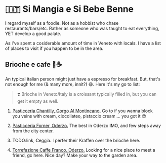 # 🇮🇹 Si Mangia e Si Bebe Benne

I regard myself as a foodie.
Not as a hobbist who chase restaurants/bars/etc.
Rather as someone who was taught to eat everything, YET develop a good palate.

As I've spent a cosiderable amount of time in Veneto with locals.
I have a list of places to visit if you happen to be in the area.

## Brioche e cafe 🥐☕

An typical italian person might just have a espresso for breakfast.
But, that's not enough for me (& many more, innit?) 😅.
Here it's my go to list:

> ❣️ Brioche in Veneto/Italy is a croissant typically filled in, but you can get it empty as well.
  
1. [Pasticceria Chantilly, Gorgo Al Montincano.](https://www.instagram.com/past.chantilly/?hl=en)
  Go to if you wanna block you veins with cream, ciocollateo, pistaccio cream ... you got it 😉

2. [Pasticceria Forner, Oderzo.](https://www.instagram.com/pasticceria.forner/?hl=en)
  The best in Oderzo IMO, and few steps away from the city center.

3. TODO:link, Ceggia.
  I perfer their Kraffen over the brioche here.

4. [Torrefazione Caffe Franco, Oderzo.](https://restaurantguru.it/Torrefazione-Caffe-Franco-Oderzo)
  Looking for a nice place to meet a friend, go here.
  Nice day? Make your way to the garden area. 
